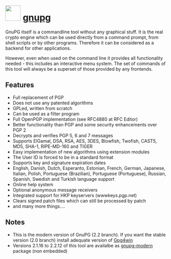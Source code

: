 # <img src="https://cdn.jsdelivr.net/gh/chocolatey-community/chocolatey-coreteampackages@901944b6fe60360ef2764c9fc53fe69dee99abd5/icons/gnupg.png" width="48" height="48"/> [gnupg](https://chocolatey.org/packages/gnupg)

GnuPG itself is a commandline tool without any graphical stuff. It is the real crypto engine which can be used directly from a command prompt, from shell scripts or by other programs. Therefore it can be considered as a backend for other applications.

However, even when used on the command line it provides all functionality needed - this includes an interactive menu system. The set of commands of this tool will always be a superset of those provided by any frontends.

## Features

- Full replacement of PGP
- Does not use any patented algorithms
- GPLed, written from scratch
- Can be used as a filter program
- Full OpenPGP implementation (see RFC4880 at RFC Editor)
- Better functionality than PGP and some security enhancements over PGP 2
- Decrypts and verifies PGP 5, 6 and 7 messages
- Supports ElGamal, DSA, RSA, AES, 3DES, Blowfish, Twofish, CAST5, MD5, SHA-1, RIPE-MD-160 and TIGER
- Easy implementation of new algorithms using extension modules
- The User ID is forced to be in a standard format
- Supports key and signature expiration dates
- English, Danish, Dutch, Esperanto, Estonian, French, German, Japanese, Italian, Polish, Portuguese (Brazilian), Portuguese (Portuguese), Russian, Spanish, Swedish and Turkish language support
- Online help system
- Optional anonymous message receivers
- Integrated support for HKP keyservers (wwwkeys.pgp.net)
- Clears signed patch files which can still be processed by patch
- and many more things….

## Notes

- This is the modern version of GnuPG (2.2 branch). If you want the stable version (2.0 branch) install adequate version of [Gpg4win](https://chocolatey.org/packages/Gpg4win)
- Versions 2.1.16 to 2.2.12 of this tool are availalbe as [gnupg-modern](https://chocolatey.org/packages/gnupg-modern) package (non embedded)
